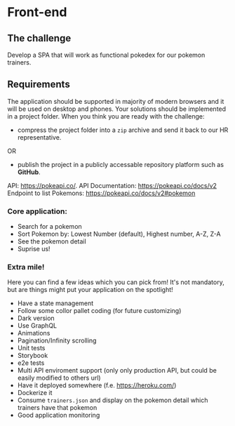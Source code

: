 # Front-end

## The challenge

Develop a SPA that will work as functional pokedex for our pokemon trainers.


## Requirements
The application should be supported in majority of modern browsers and it will be used on desktop and phones. Your solutions should be implemented in a project folder. When you think you are ready with the challenge: 
- compress the project folder into a `zip` archive and send it back to our HR representative.

OR

- publish the project in a publicly accessable repository platform such as **GitHub**.

API: https://pokeapi.co/.
API Documentation: https://pokeapi.co/docs/v2
Endpoint to list Pokemons: https://pokeapi.co/docs/v2#pokemon

### Core application:
- Search for a pokemon
- Sort Pokemon by:  Lowest Number (default), Highest number, A-Z, Z-A
- See the pokemon detail
- Suprise us!

### Extra mile!

Here you can find a few ideas which you can pick from! It's not mandatory, but are things might put your application on the spotlight!

- Have a state management
- Follow some collor pallet coding (for future customizing)
- Dark version
- Use GraphQL
- Animations
- Pagination/Infinity scrolling
- Unit tests
- Storybook
- e2e tests
- Multi API enviroment support (only only production API, but could be easily modified to others url)
- Have it deployed somewhere (f.e. https://heroku.com/)
- Dockerize it
- Consume `trainers.json` and display on the pokemon detail which trainers have that pokemon
- Good application monitoring
